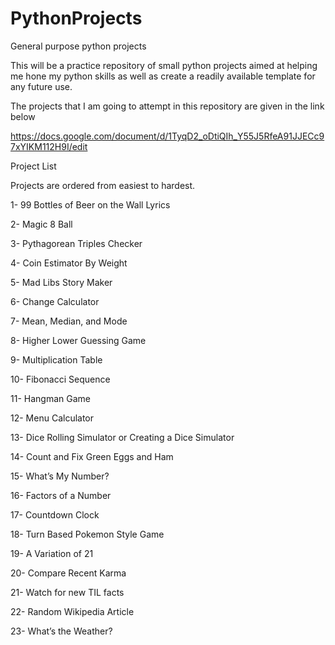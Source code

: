 # PythonProjects
General purpose python projects

This will be a practice repository of small python projects aimed at helping me hone my python skills as well as create a readily available template for any future use.

The projects that I am going to attempt in this repository are given in the link below

https://docs.google.com/document/d/1TyqD2_oDtiQIh_Y55J5RfeA91JJECc97xYIKM112H9I/edit

Project List

Projects are ordered from easiest to hardest.

1- 99 Bottles of Beer on the Wall Lyrics

2- Magic 8 Ball

3- Pythagorean Triples Checker

4- Coin Estimator By Weight

5- Mad Libs Story Maker

6- Change Calculator

7- Mean, Median, and Mode

8- Higher Lower Guessing Game

9- Multiplication Table

10- Fibonacci Sequence

11- Hangman Game

12- Menu Calculator

13- Dice Rolling Simulator or Creating a Dice Simulator

14- Count and Fix Green Eggs and Ham

15- What’s My Number?

16- Factors of a Number

17- Countdown Clock

18- Turn Based Pokemon Style Game

19- A Variation of 21

20- Compare Recent Karma

21- Watch for new TIL facts

22- Random Wikipedia Article

23- What’s the Weather?

